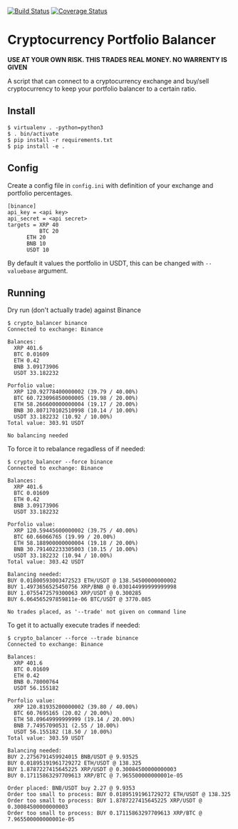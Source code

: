 [![Build Status](https://travis-ci.org/hammertoe/crypto_balancer.svg?branch=master)](https://travis-ci.org/hammertoe/crypto_balancer) [![Coverage Status](https://coveralls.io/repos/github/hammertoe/crypto_balancer/badge.svg?branch=master)](https://coveralls.io/github/hammertoe/crypto_balancer?branch=master)

# Cryptocurrency Portfolio Balancer

**USE AT YOUR OWN RISK. THIS TRADES REAL MONEY. NO WARRENTY IS GIVEN**

A script that can connect to a cryptocurrency exchange and buy/sell cryptocurrency to keep your portfolio balancer to a certain ratio.

## Install

```
$ virtualenv . -python=python3
$ . bin/activate
$ pip install -r requirements.txt
$ pip install -e .
```

## Config
Create a config file in `config.ini` with definition of your exchange and portfolio percentages.

```
[binance]
api_key = <api key>
api_secret = <api secret>
targets = XRP 40
          BTC 20
	  ETH 20
	  BNB 10
	  USDT 10
```

By default it values the portfolio in USDT, this can be changed with `--valuebase` argument.

## Running

Dry run (don't actually trade) against Binance
```
$ crypto_balancer binance
Connected to exchange: Binance

Balances:
  XRP 401.6
  BTC 0.01609
  ETH 0.42
  BNB 3.09173906
  USDT 33.182232

Porfolio value:
  XRP 120.92778400000002 (39.79 / 40.00%)
  BTC 60.723096850000005 (19.98 / 20.00%)
  ETH 58.266600000000004 (19.17 / 20.00%)
  BNB 30.807170102510998 (10.14 / 10.00%)
  USDT 33.182232 (10.92 / 10.00%)
Total value: 303.91 USDT

No balancing needed
```

To force it to rebalance regadless of if needed:
```
$ crypto_balancer --force binance
Connected to exchange: Binance

Balances:
  XRP 401.6
  BTC 0.01609
  ETH 0.42
  BNB 3.09173906
  USDT 33.182232

Porfolio value:
  XRP 120.59445600000002 (39.75 / 40.00%)
  BTC 60.66066765 (19.99 / 20.00%)
  ETH 58.188900000000004 (19.18 / 20.00%)
  BNB 30.791402233305003 (10.15 / 10.00%)
  USDT 33.182232 (10.94 / 10.00%)
Total value: 303.42 USDT

Balancing needed:
BUY 0.01800593003472523 ETH/USDT @ 138.54500000000002
BUY 1.4973656525450756 XRP/BNB @ 0.030144999999999998
BUY 1.0755472579300063 XRP/USDT @ 0.300285
BUY 6.064565297859811e-06 BTC/USDT @ 3770.085

No trades placed, as '--trade' not given on command line
```

To get it to actually execute trades if needed:

```
$ crypto_balancer --force --trade binance
Connected to exchange: Binance

Balances:
  XRP 401.6
  BTC 0.01609
  ETH 0.42
  BNB 0.78000764
  USDT 56.155182

Porfolio value:
  XRP 120.81935200000002 (39.80 / 40.00%)
  BTC 60.7695165 (20.02 / 20.00%)
  ETH 58.09649999999999 (19.14 / 20.00%)
  BNB 7.74957090531 (2.55 / 10.00%)
  USDT 56.155182 (18.50 / 10.00%)
Total value: 303.59 USDT

Balancing needed:
BUY 2.2756791459924015 BNB/USDT @ 9.93525
BUY 0.01895191961729272 ETH/USDT @ 138.325
BUY 1.8787227415645225 XRP/USDT @ 0.30084500000000003
BUY 0.17115863297709613 XRP/BTC @ 7.965500000000001e-05

Order placed: BNB/USDT buy 2.27 @ 9.9353 
Order too small to process: BUY 0.01895191961729272 ETH/USDT @ 138.325
Order too small to process: BUY 1.8787227415645225 XRP/USDT @ 0.30084500000000003
Order too small to process: BUY 0.17115863297709613 XRP/BTC @ 7.965500000000001e-05
```
